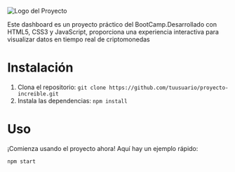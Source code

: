 ![Logo del Proyecto](https://pensionersportal.gov.in/assets/images/dashboard.png)


Este dashboard es un proyecto práctico del BootCamp.Desarrollado con HTML5, CSS3 y JavaScript, proporciona una experiencia 
interactiva para visualizar datos en tiempo real de criptomonedas


# Instalación

1. Clona el repositorio: `git clone https://github.com/tuusuario/proyecto-increible.git`
2. Instala las dependencias: `npm install`

# Uso

¡Comienza usando el proyecto ahora! Aquí hay un ejemplo rápido:

```bash
npm start
